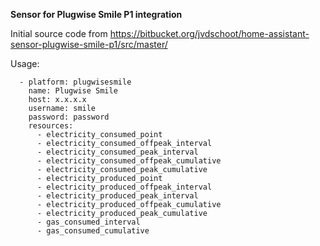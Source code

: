 **Sensor for Plugwise Smile P1 integration**

Initial source code from https://bitbucket.org/jvdschoot/home-assistant-sensor-plugwise-smile-p1/src/master/

Usage:
       
      - platform: plugwisesmile
        name: Plugwise Smile
        host: x.x.x.x
        username: smile
        password: password
        resources:
          - electricity_consumed_point
          - electricity_consumed_offpeak_interval
          - electricity_consumed_peak_interval
          - electricity_consumed_offpeak_cumulative
          - electricity_consumed_peak_cumulative
          - electricity_produced_point
          - electricity_produced_offpeak_interval
          - electricity_produced_peak_interval
          - electricity_produced_offpeak_cumulative
          - electricity_produced_peak_cumulative
          - gas_consumed_interval
          - gas_consumed_cumulative
